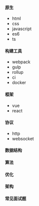 #### 原生

- html
- css
- javascript
- es6
- ts

#### 构建工具

- webpack
- gulp
- rollup
- ci
- docker

#### 框架

- vue
- react

#### 协议

- http
- websocket

#### 数据结构

#### 算法

#### 优化

#### 架构

#### 常见面试题